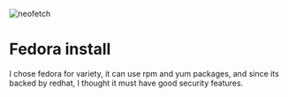 ![neofetch](https://user-images.githubusercontent.com/87699062/201630895-c1f26d04-5ee7-453d-90c9-ec2cc7e9432a.png)

# Fedora install
I chose fedora for variety, it can use rpm and yum packages, and since its backed by redhat, I thought it must have good security features.

